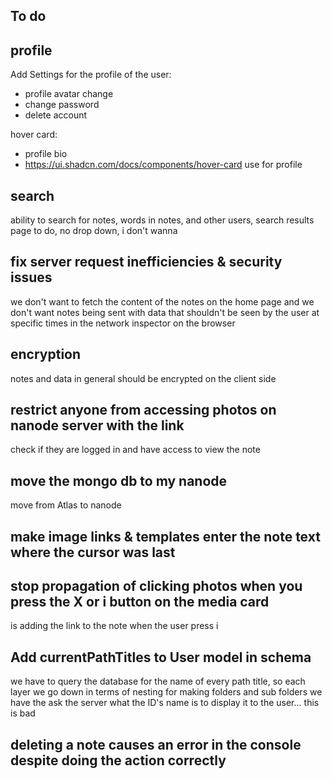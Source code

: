 ## To do

## profile

Add Settings for the profile of the user:

- profile avatar change
- change password
- delete account

hover card:

- profile bio
- https://ui.shadcn.com/docs/components/hover-card use for profile

## search

ability to search for notes, words in notes, and other users, search results page to do, no drop down, i don't wanna

## fix server request inefficiencies & security issues

we don't want to fetch the content of the notes on the home page and we don't want notes being sent with data that shouldn't be seen by the user at specific times in the network inspector on the browser 

## encryption

notes and data in general should be encrypted on the client side

## restrict anyone from accessing photos on nanode server with the link

check if they are logged in and have access to view the note

## move the mongo db to my nanode

move from Atlas to nanode

## make image links & templates enter the note text where the cursor was last

## stop propagation of clicking photos when you press the X or i button on the media card

is adding the link to the note when the user press i

## Add currentPathTitles to User model in schema

we have to query the database for the name of every path title, so each layer we go down in terms of nesting for making folders and sub folders we have the ask the server what the ID's name is to display it to the user... this is bad

## deleting a note causes an error in the console despite doing the action correctly
